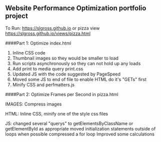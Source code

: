 ## Website Performance Optimization portfolio project
To Run:
https://slgross.github.io
or pizza view
https://slgross.github.io/views/pizza.html
 

####Part 1: Optimize  index.html

1. Inline CSS code
1. Thumbnail images so they would be smaller to load
2. Run scripts asynchronously so they can not hold up any loads
3. Add print to media query  print.css
4. Updated JS with the code suggested by PageSpeed
5. Moved some JS to end of file to enable HTML do it's "GETs" first
6. Minify CSS and perfmatters.js



####Part 2: Optimize Frames per Second in pizza.html


IMAGES:
Compress images

HTML:
Inline CSS, minify one of the style css files

JS:
changed several "querys" to getElementsByClassName or getElementById as appropriate
moved initialization statements outside of loops when possible
compressed a for loop
Improved some calculations



